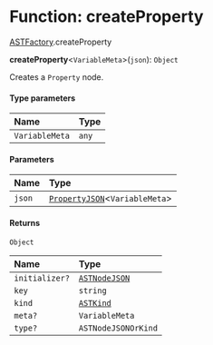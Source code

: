 # Function: createProperty

[ASTFactory](/en/auto-docs/variable-plugin/modules/ASTFactory.md).createProperty

**createProperty**<`VariableMeta`>(`json`): `Object`

Creates a `Property` node.

#### Type parameters

| Name | Type |
| :------ | :------ |
| `VariableMeta` | `any` |

#### Parameters

| Name | Type |
| :------ | :------ |
| `json` | [`PropertyJSON`](/en/auto-docs/variable-plugin/types/PropertyJSON.md)<`VariableMeta`> |

#### Returns

`Object`

| Name | Type |
| :------ | :------ |
| `initializer?` | [`ASTNodeJSON`](/en/auto-docs/variable-plugin/interfaces/ASTNodeJSON.md) |
| `key` | `string` |
| `kind` | [`ASTKind`](/en/auto-docs/variable-plugin/enums/ASTKind.md) |
| `meta?` | `VariableMeta` |
| `type?` | `ASTNodeJSONOrKind` |
